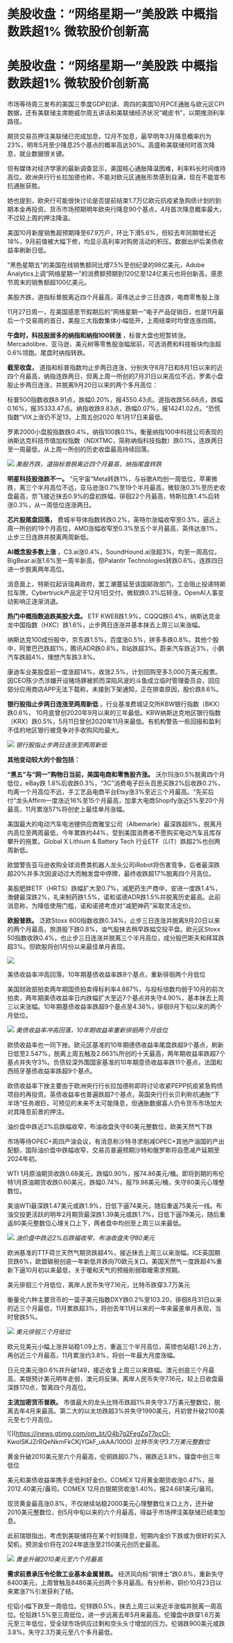 # 美股收盘：“网络星期一”美股跌 中概指数跌超1% 微软股价创新高

# 美股收盘：“网络星期一”美股跌 中概指数跌超1% 微软股价创新高

市场等待周三发布的美国三季度GDP初读、周四的美国10月PCE通胀与欧元区CPI数据，还有美联储主席鲍威尔周五讲话和美联储经济状况“褐皮书”，以期推测利率路径。

期货交易员押注美联储已完成加息，12月不加息，最早明年3月降息概率约为23%，明年5月至少降息25个基点的概率高达50%。高盛称美联储何时首次降息，就业数据很关键。

但有媒体对经济学家的最新调查显示，美国核心通胀降温困难，利率料长时间维持高位。欧洲央行行长拉加德也称，不能对欧元区通胀形势感到自满，现在不能宣布抗通胀获胜。

她也提到，欧央行可能很快讨论是否提前结束1.7万亿欧元抗疫紧急购债计划的到期本金再投资。货币市场预期明年欧央行降息90个基点，4月首次降息概率最大，不过较上周的押注降温。

美国10月新屋销售超预期降至67.9万户，环比下滑5.6%，但较去年同期增长近18%，9月前值被大幅下修，均显示高利率对购房活动的积压。数据出炉后美债收益率刷新日低。

“黑色星期五”的美国在线销售额同比增7.5%至创纪录的98亿美元，Adobe
Analytics上调“网络星期一”的消费额预期到120亿至124亿美元也将创新高，感恩节周末的销售额超100亿美元。

美股齐跌，道指标普脱离近四个月最高，英伟达止步三日连跌，电商零售股上涨

11月27日周一，在美国感恩节假期后的“网络星期一”电子产品促销日，也是11月最后一个交易周的首日，美股三大指数集体小幅低开，上周结束时均曾连涨四周。

**午盘时，科技股居多的纳指和纳指100转涨**
，标普大盘也短暂转涨。Mercadolibre、亚马逊、美元树等零售股涨幅居前，可选消费和科技板块均涨超0.6%领跑。尾盘时纳指转跌。

**截至收盘，**
道指和标普指数均止步两日连涨，分别失守8月7日和8月1日以来的近四个月最高，纳指连跌两日，但离上周一所创的7月31日以来高位不远，罗素小盘股止步两日连涨，并脱离9月20日以来的两个多月高位：

标普500指数收跌8.91点，跌幅0.20%，报4550.43点。道指收跌56.68点，跌幅0.16%，报35333.47点。纳指收跌9.83点，跌幅0.07%，报14241.02点。“恐慌指数”VIX上涨仍不足13，上周五创2020
年1月17日来最低。

罗素2000小盘股指数跌0.4%，纳指100跌0.1%，衡量纳指100中科技公司表现的纳斯达克科技市值加权指数（NDXTMC，简称纳指科技指数）跌0.1%，连跌两日至一周最低，从上周一所创的历史收盘最高持续回落。

![](https://inews.gtimg.com/om_bt/OdXVZxqx337fLqXtAc7cQkvag3UuwpSEqHSPAFIOE4KPQAA/1000)
_美股齐跌，道指标普脱离近四个月最高，纳指尾盘转跌_

**明星科技股涨跌不一。**
“元宇宙”Meta转跌1%，与谷歌A均创一周低位，苹果微跌，离三个半月高位不远，亚马逊涨0.7%至19个半月最高，微软涨0.3%至历史收盘最高，奈飞接近抹去0.9%的盘初跌幅，徘徊22个月最高，特斯拉跌1.4%后转涨0.3%，从一周低位连涨两日。

**芯片股尾盘回落，**
费城半导体指数转跌0.2%，英特尔涨幅收窄至0.3%，逼近上周一所创的19个月高位，AMD涨幅收窄至0.3%至五个半月最高，英伟达涨1%，止步三日连跌并脱离两周新低。

**AI概念股多数上涨**
，C3.ai涨0.4%，SoundHound.ai涨超3%，均至一周高位，BigBear.ai涨1.6%至一周半新高，但Palantir
Technologies转跌0.6%，连跌四日进一步脱离两年高位。

消息面上，特斯拉起诉瑞典政府，罢工潮蔓延至该国邮政部门，工会阻止投递特斯拉车牌，Cybertruck产品定于12月1日交付。微软跌0.3%后转涨，OpenAI人事变动影响正逐渐消退。

**热门中概指数追跌美股大盘。** ETF
KWEB跌1.9%，CQQQ跌0.4%，纳斯达克金龙中国指数（HXC）跌1.6%，止步两日连涨并基本抹去上周三以来涨幅。

纳斯达克100成份股中，京东跌1.5%，百度涨0.5%，拼多多跌0.8%。其他个股中，阿里巴巴跌超1%，腾讯ADR跌0.8%，B站跌超3%。蔚来汽车跌近3%，小鹏汽车跌超4%，理想汽车跌3.8%。

康迪车业美股盘前一度涨超14%，收涨2.5%，计划回购至多3,000万美元股票。因CEO陈少杰涉嫌开设赌场罪被抓而深陷风波的斗鱼成立临时管理委员会，回应部分应用商店APP无法下载称，未接到下架通知，正在排查原因，股价跌8.6%。

**银行股指止步两日连涨至两周新低** 。行业基准费城证交所KBW银行指数（BKX）跌0.6%，
10月底曾创2020年9月以来的三年最低。KBW纳斯达克地区银行指数（KRX）跌0.5%，5月11日曾创2020年11月来最低。有机构警告一些回报和盈利不佳的地区银行被竞争对手收购风险最大。

![](https://inews.gtimg.com/om_bt/OwYxUiUp2luPlfjmRRmV83G7zcKAGqRRbt_9Qsmbnr0XsAA/1000)
_银行股指止步两日连涨至两周新低_

**其他变动较大的个股包括：**

**“黑五”与“网一”购物日当前，美国电商和零售股齐涨。** 沃尔玛涨0.5%脱离四个月低位，eBay跌
1.8%后收跌0.3%，“3C”消费电子巨头百思买跌2%后收跌0.2%，均离一个月高位不远，手工艺品电商平台Etsy涨3%至近三个月最高。“先买后付”龙头Affirm一度涨近16%至15个月最高，加拿大电商Shopify涨近5%至20个月最高，11月累涨57%将创史上最佳单月涨幅。

美国最大的电动汽车电池锂供应商雅宝公司（Albemarle）最深跌超8%，脱离月内高位至两周最低，今年累跌约44%，受到美国消费者不愿购买电动汽车且库存攀升的拖累。Global
X Lithium & Battery Tech 行业ETF（LIT）跌超2%也创两周新低。

欧盟警告亚马逊收购全球消费类机器人龙头公司iRobot将伤害竞争，后者最深跌超20%并多次因波动过大而触发盘中停牌，最终收跌超17%脱离四个月高位。

美股肥胖ETF（HRTS）跌幅扩大至0.7%，减肥药生产商中，安进一度跌1.4%，渤健最深跌2%，礼来制药跌1.5%，诺和诺德ADR跌1.5%并脱离历史最高。此前消息称，为降低使用门槛，诺和诺德考虑对“减肥神药”采取灵活定价。

**欧股普跌。** 泛欧Stoxx
600指数收跌0.34%，止步三日连涨并脱离9月20日以来的两个月最高，旅游股下跌0.8%，油气股抹去稍早跌幅交投平盘。欧元区Stoxx
50指数收跌0.4%，也止步三日连涨并脱离三个半月高位，成分股巴斯夫和拜耳跌超3%。但欧股将创1月份以来最佳单月表现。

![](https://inews.gtimg.com/om_bt/OobVsCjk_921vtZ0XgoUdk18oI2X-B_eD_z1RzdQywDY4AA/1000)

美债收益率冲高回落，10年期基债收益率跌8个基点，重新徘徊两个月低位

美国财政部拍卖两年期国债拍卖得标利率4.887%，与投标倍数均弱于10月的前次拍卖，两年期美债收益率日内跌幅扩大至近7个基点并失守4.90%，基本抹去上周三以来涨幅。10年期基债收益率跌超9个基点至4.38%，徘徊9月下旬以来的两个月低位。

![](https://inews.gtimg.com/om_bt/OtuNkPSENeNeSGz2tfAFnW7Z9JXskycoTjD6yqKeragMkAA/1000)
_美债收益率冲高回落，10年期收益率重新徘徊两个月低位_

欧债收益率也一同下挫。欧元区基准的10年期德债收益率尾盘跌超9个基点，刷新日低至2.547%，脱离上周五触及2.663%所创的十天最高，两年期收益率跌超7个基点并失守3%。负债较深外围国家基准的10年期意债收益率跌11个基点，法国和西班牙基债收益率跌超9个基点。

欧债收益率下挫主要由于欧洲央行行长拉加德称即将讨论收紧PEPP抗疫紧急购债项目的再投资。英债收益率也普遍跌超7个基点，英国央行行长贝利称抗通胀“下半场”任务艰巨，可预见的未来不太可能降息，但通胀数据喜人仍令货币市场加大对其降息前景的押注。

油价盘中跌近2%后跌幅收窄，布油收盘失守80美元整数位，欧美天然气下跌

市场等待OPEC+周四产油会议，有消息称沙特寻求削减OPEC+其他产油国的产出配额，国际油价盘中跌幅收窄，交易员普遍预期沙特和俄罗斯将自愿减产延期至2024年初。

WTI
1月原油期货收跌0.68美元，跌幅0.90%，报74.86美元/桶。即将到期的布伦特1月原油期货收跌0.60美元，跌幅0.74%，报79.98美元/桶，失守80美元心理整数位。

美油WTI最深跌1.47美元或跌1.9%，日低下逼74美元，随后重返75美元一线。布油交投更活跃的明年2月期货最深跌1.39美元或跌1.7%，日低下逼79美元，随后重返80美元整数位心理关口上下，两者盘中均创至上周三以来最低。

![](https://inews.gtimg.com/om_bt/OePyhVcT0qSGMduIDD-U6dZ63wIZdaABi2bOyHbcNoOmUAA/1000)
_油价盘中跌近2%后跌幅收窄，布油收盘失守80美元_

欧洲基准的TTF荷兰天然气期货跌超4%，接近抹去上周三以来涨幅。ICE英国期货跌6%，欧盟碳税创逾一年新低并跌向70欧元关口。美国天然气一度跌超4%重新下逼10月初以来最低，关于暖和天气的预报削弱取暖需求预期。

美元徘徊三个月低位，离岸人民币失守7.16元，比特币跌穿3.7万美元

衡量兑六种主要货币的一篮子美元指数DXY跌0.2%至103.20，徘徊8月31日以来的近三个月最低，11月累跌超3%，将创去年11月以来的一年来最差单月表现，当时曾跌5%。

![](https://inews.gtimg.com/om_bt/Okk3fbOp8AeN2jn2Imq3sWU7fMA04vdy3ILJL3ld7qnKcAA/1000)
_美元徘徊三个月低位_

欧元兑美元小幅上涨并站稳1.09上方，重返三个半月高位，英镑也站稳1.26上方，再创近三个月最高，11月累涨约3.8%，将创一年最大月度涨幅。

日元兑美元涨0.6%并升破149，接近收复上周三以来跌幅。澳元创逾三个月最高，美银预计美元明年走弱，澳元将反弹。离岸人民币失守7.16元，较上日收盘最深跌170点，暂离四个月高位。

**主流加密货币普跌。**
市值最大的龙头比特币跌超1%并失守3.7万美元整数位，脱离去年4月来最高。第二大的以太坊跌超3%并失守1990美元，月初曾升破2100美元至七个月高位。

![](https://inews.gtimg.com/om_bt/O4b7g2FegZq77pcCl-
KwoISKJZrRQeNkmFkCKjYGkF_ukAA/1000) _比特币失守3.7万美元整数位_

黄金升破2010美元至六个月最高，伦铜跌超0.7%，锡跌近3.8%，镍盘中创三年低位

美元和美债收益率携手走低利好金价。COMEX 12月黄金期货收涨0.47%，报2012.40美元/盎司。COMEX
12月白银期货收涨1.40%，报24.681美元/盎司。

现货黄金最高涨0.8%，不仅继续站稳2000美元心理整数位关口上方，还升破2010美元整数位，创5月中旬以来的六个月最高，得益于市场押注美联储已结束加息。

此前瑞银指出，考虑到美联储将在某个时刻降息，短期内金价下跌或为很好的买入契机，预测金价将在2024年底涨至2150美元创历史最高。

![](https://inews.gtimg.com/om_bt/O52Dhfhr_6XzDXHj5li4hC8jmFCfx5tkDji6nCQT3M9wUAA/1000)
_黄金升破2010美元至六个月最高_

**需求前景承压令伦敦工业基本金属普跌。**
经济风向标“铜博士”跌0.8%，重新失守8400美元，上周曾触及8486美元创两个多月最高。有分析称，铜价10月23日以来累涨7%引发获利了结。

伦铝小幅下跌至一周低位。伦锌跌0.5%，抹去上周三以来近半涨幅并脱离一周高位。伦铅跌1.5%至三周低位，进一步远离去年5月来最高。伦镍盘中跌穿1.6万美元至三年低位，受全球市场供应过剩和空头头寸增加的压力。伦锡跌900美元或跌3.8%，失守2.3万美元至八个多月最低。

